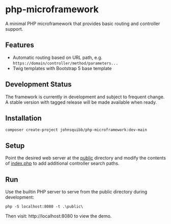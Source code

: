 # php-microframework

A minimal PHP microframework that provides basic routing and controller support.

## Features
- Automatic routing based on URL path, e.g. `https://domain/controller/method/parameters...`
- Twig templates with Bootstrap 5 base template

## Development Status

The framework is currently in development and subject to frequent change. A stable version with
tagged release will be made available when ready.

## Installation

`composer create-project johnsquibb/php-microframework:dev-main`

## Setup

Point the desired web server at the [public](public) directory and modify the contents
of [index.php](public/index.php) to add additional controller search paths.

## Run

Use the builtin PHP server to serve from the public directory during development:

`php -S localhost:8080 -t .\public\`

Then visit: http://localhost:8080 to view the demo.